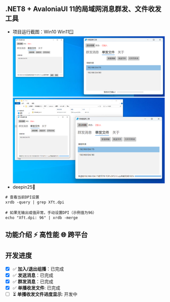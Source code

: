 ## .NET8 + AvaloniaUI 11的局域网消息群发、文件收发工具

* 项目运行截图：Win10 Win11🪟
  ![请求确认](./docs/assets/jt1.PNG)
  ![请求确认](./docs/assets/jt2.png)
* deepin25🐧
```
# 查看当前DPI设置
xrdb -query | grep Xft.dpi

# 如果无输出或值异常，手动设置DPI（示例值为96）
echo "Xft.dpi: 96" | xrdb -merge

```

##  功能介绍 ⚡ 高性能 🌐 跨平台
## 开发进度
- [x] ✅ **加入/退出组播**：已完成  
- [x] ✅ **发送消息**：已完成  
- [x] ✅ **群发消息**：已完成
- [x] ✅ **单播收发文件**: 已完成
- [ ] ⏳ **单播收发文件进度显示**: 开发中
